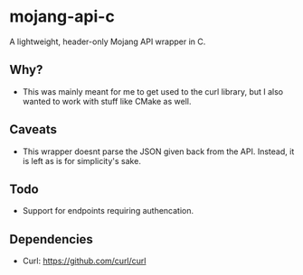 # mojang-api-c
A lightweight, header-only Mojang API wrapper in C.

## Why?
* This was mainly meant for me to get used to the curl library, but I also wanted to work with stuff like CMake as well.

## Caveats
* This wrapper doesnt parse the JSON given back from the API.
Instead, it is left as is for simplicity's sake.

## Todo
* Support for endpoints requiring authencation.

## Dependencies
* Curl: https://github.com/curl/curl
